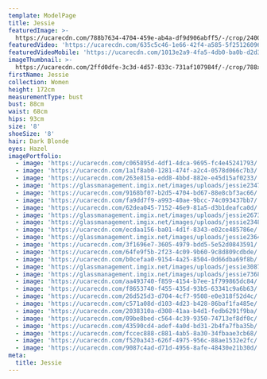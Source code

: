 ```yaml
---
template: ModelPage
title: Jessie
featuredImage: >-
  https://ucarecdn.com/788b7634-4704-459e-ab4a-df9d906abff5/-/crop/2400x1314/0,77/-/preview/
featuredVideo: 'https://ucarecdn.com/635c5c46-1e66-42f4-a585-5f251260964d/'
featuredVideoMobile: 'https://ucarecdn.com/1013e2a9-4fa5-4db0-ba0b-d2d3dc4b44fe/'
imageThumbnail: >-
  https://ucarecdn.com/2ffd0dfe-3c3d-4d57-833c-731af107984f/-/crop/788x1094/411,156/-/preview/
firstName: Jessie
collection: Women
height: 172cm
measurementType: bust
bust: 88cm
waist: 68cm
hips: 93cm
size: '8'
shoeSize: '8'
hair: Dark Blonde
eyes: Hazel
imagePortfolio:
  - image: 'https://ucarecdn.com/c065895d-4df1-4dca-9695-fc4e45241793/'
  - image: 'https://ucarecdn.com/1a1f8ab0-1281-474f-a2c4-0578d066c7b3/'
  - image: 'https://ucarecdn.com/263e815a-edd8-4bbd-882e-e45d15af0233/'
  - image: 'https://glassmanagement.imgix.net/images/uploads/jessie234786.jpg'
  - image: 'https://ucarecdn.com/9168bf07-b2d5-4704-bd67-88e8cbf3ac66/'
  - image: 'https://ucarecdn.com/fa9dd7f9-a993-40ae-9bcc-74c093437bb7/'
  - image: 'https://ucarecdn.com/62dea045-7152-46e9-81a5-d3b1deafca0d/'
  - image: 'https://glassmanagement.imgix.net/images/uploads/jessie267389.jpg'
  - image: 'https://glassmanagement.imgix.net/images/uploads/jessie23487.jpg'
  - image: 'https://ucarecdn.com/ecdaa156-ba01-4d1f-8343-e02ce485786e/'
  - image: 'https://glassmanagement.imgix.net/images/uploads/jessie2364789.jpg'
  - image: 'https://ucarecdn.com/3f1696e7-3605-4979-bdd5-5e52d0843591/'
  - image: 'https://ucarecdn.com/64fe9f5b-2f23-4c09-9b60-9c8d809cdbde/'
  - image: 'https://ucarecdn.com/b0cefaa0-9154-4a25-8504-0d66dba69f8b/'
  - image: 'https://glassmanagement.imgix.net/images/uploads/jessie30873420.jpg'
  - image: 'https://glassmanagement.imgix.net/images/uploads/jessie73682banner.png'
  - image: 'https://ucarecdn.com/aa493740-f859-4154-b7ee-1f799865dc84/'
  - image: 'https://ucarecdn.com/f8653740-f455-435d-93b5-63341c9a6b63/'
  - image: 'https://ucarecdn.com/26d525d3-d704-4cf7-9508-e0e318f52d4c/'
  - image: 'https://ucarecdn.com/c571a08d-d103-4d23-b428-86baf1fa485e/'
  - image: 'https://ucarecdn.com/2038310a-d308-41aa-b4d1-fedb6291f9ba/'
  - image: 'https://ucarecdn.com/09be8bed-c564-4c39-9350-74713ef8df0c/'
  - image: 'https://ucarecdn.com/43590cd4-adef-4a0d-bd31-2b4fa7fba35b/'
  - image: 'https://ucarecdn.com/fccec888-c881-4ab5-8a30-34fbaae3cb68/'
  - image: 'https://ucarecdn.com/f520a343-626f-4975-956c-88ae1532e2fc/'
  - image: 'https://ucarecdn.com/9087c4ad-d71d-4956-8afe-48430e21b30d/'
meta:
  title: Jessie
---
```


